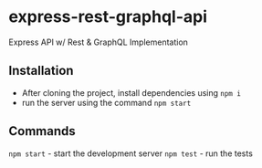 # express-rest-graphql-api

Express API w/ Rest &amp; GraphQL Implementation

## Installation

- After cloning the project, install dependencies using `npm i`
- run the server using the command `npm start`

## Commands

`npm start` - start the development server
`npm test` - run the tests
